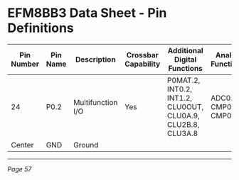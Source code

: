 # EFM8BB3 Data Sheet - Pin Definitions

| Pin Number | Pin Name | Description       | Crossbar Capability | Additional Digital Functions                      | Analog Functions       |
|------------|----------|-------------------|---------------------|-------------------------------------------------|------------------------|
| 24         | P0.2     | Multifunction I/O | Yes                 | P0MAT.2, INT0.2, INT1.2, CLU0OUT, CLU0A.9, CLU2B.8, CLU3A.8 | ADC0.1, CMP0P.1, CMP0N.1 |
| Center     | GND      | Ground            |                     |                                                 |                        |

---
*Page 57*